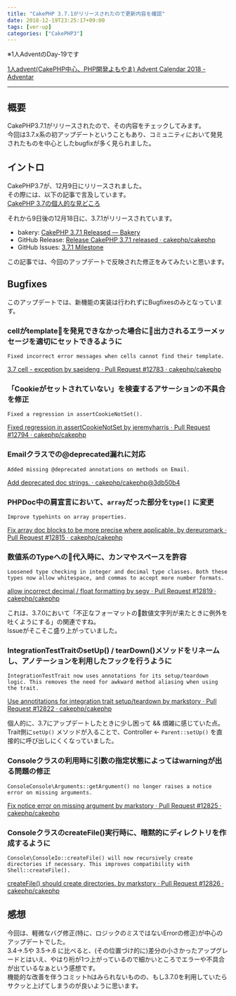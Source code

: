 ```yaml
---
title: "CakePHP 3.7.1がリリースされたので更新内容を確認"
date: 2018-12-19T23:25:17+09:00
tags: [ver-up]
categories: ["CakePHP3"]
---
```

※1人AdventのDay-19です

[1人advent\(CakePHP中心、PHP開発よもやま\) Advent Calendar 2018 \- Adventar](https://adventar.org/calendars/3627)

---
## 概要
CakePHP3.7.1がリリースされたので、その内容をチェックしてみます。  
今回は3.7.x系の初アップデートということもあり、コミュニティにおいて発見されたものを中心としたbugfixが多く見られました。

## イントロ
CakePHP3.7が、12月9日にリリースされました。  
その際には、以下の記事で言及しています。  
[CakePHP 3\.7の個人的な見どころ](https://cake.nichiyoubi.land/posts/28-cakephp-3_7/)

それから9日後の12月18日に、3.7.1がリリースされています。  

* bakery: [CakePHP 3\.7\.1 Released — Bakery](https://bakery.cakephp.org/2018/12/17/cakephp_371_released.html)
* GitHub Release: [Release CakePHP 3\.7\.1 released · cakephp/cakephp](https://github.com/cakephp/cakephp/releases/tag/3.7.1)
* GitHub Issues: [3\.7\.1 Milestone](https://github.com/cakephp/cakephp/milestone/185?closed=1)

この記事では、今回のアップデートで反映された修正をみてみたいと思います。


## Bugfixes
このアップデートでは、新機能の実装は行われずにBugfixesのみとなっています。

### cellがtemplateを発見できなかった場合に出力されるエラーメッセージを適切にセットできるように
```
Fixed incorrect error messages when cells cannot find their template.
```

[3\.7 cell \- exception by saeideng · Pull Request \#12783 · cakephp/cakephp](https://github.com/cakephp/cakephp/pull/12783)

### 「Cookieがセットされていない」を検査するアサーションの不具合を修正
```
Fixed a regression in assertCookieNotSet().
```
[Fixed regression in assertCookieNotSet by jeremyharris · Pull Request \#12794 · cakephp/cakephp](https://github.com/cakephp/cakephp/pull/12794)

### Emailクラスでの@deprecated漏れに対応
```
Added missing @deprecated annotations on methods on Email.
```
[Add deprecated doc strings\. · cakephp/cakephp@3db50b4](https://github.com/cakephp/cakephp/commit/3db50b4044dc4fdbad6d54cfbeb437f772ffbb3a)

### PHPDoc中の肩宣言において、`array`だった部分を`type[]` に変更
```
Improve typehints on array properties.
```
[Fix array doc blocks to be more precise where applicable\. by dereuromark · Pull Request \#12815 · cakephp/cakephp](https://github.com/cakephp/cakephp/pull/12815/files)

### 数値系のTypeへの代入時に、カンマやスペースを許容
```
Loosened type checking in integer and decimal type classes. Both these types now allow whitespace, and commas to accept more number formats.
```
[allow incorrect decimal / float formatting by segy · Pull Request \#12819 · cakephp/cakephp](https://github.com/cakephp/cakephp/pull/12819)

これは、3.7.0において「不正なフォーマットの数値文字列が来たときに例外を吐くようにする」の関連ですね。  
Issueがそこそこ盛り上がっていました。

### IntegrationTestTraitのsetUp() / tearDown()メソッドをリネームし、アノテーションを利用したフックを行うように
```
IntegrationTestTrait now uses annotations for its setup/teardown logic. This removes the need for awkward method aliasing when using the trait.
```
[Use annotitations for integration trait setup/teardown by markstory · Pull Request \#12822 · cakephp/cakephp](https://github.com/cakephp/cakephp/pull/12822)

個人的に、3.7にアップデートしたときに少し困って && 煩雑に感じていた点。  
Trait側に`setUp()` メソッドが入ることで、Controller <- `Parent::setUp()` を直接的に呼び出しにくくなっていました。  

### Consoleクラスの利用時に引数の指定状態によってはwarningが出る問題の修正
```
ConsoleConsole\Arguments::getArgument() no longer raises a notice error on missing arguments.
```
[Fix notice error on missing argument by markstory · Pull Request \#12825 · cakephp/cakephp](https://github.com/cakephp/cakephp/pull/12825/files)

### ConsoleクラスのcreateFile()実行時に、暗黙的にディレクトリを作成するように
```
Console\ConsoleIo::createFile() will now recursively create directories if necessary. This improves compatibility with Shell::createFile().
```
[createFile\(\) should create directories\. by markstory · Pull Request \#12826 · cakephp/cakephp](https://github.com/cakephp/cakephp/pull/12826/files)

## 感想
今回は、軽微なバグ修正(特に、ロジックのミスではないErrorの修正)が中心のアップデートでした。  
3.4->.5や 3.5->.6 に比べると、(その位置づけ的に)差分の小さかったアップグレードとはいえ、やはり桁が1つ上がっているので細かいところでエラーや不具合が出ているなぁという感想です。  
機能的な改善を伴うコミットhはみられないものの、もし3.7.0を利用していたらサクッと上げてしまうのが良いように思います。